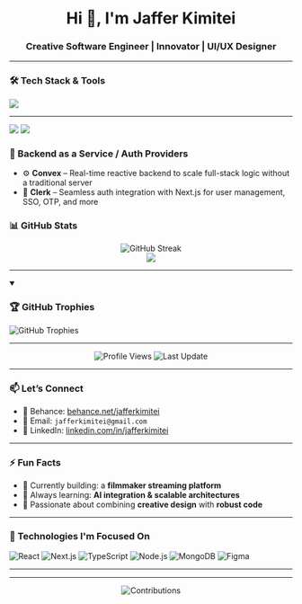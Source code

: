 <h1 align="center">Hi 👋, I'm Jaffer Kimitei</h1>
<h3 align="center">Creative Software Engineer | Innovator | UI/UX Designer</h3>

---

### 🛠️ Tech Stack & Tools

<p align="left">
  <img src="https://skillicons.dev/icons?i=nextjs,react,vue,ts,js,nodejs,mongodb,tailwind,figma,postman,git,vscode" />
</p>

---
<p align="left">
  <img src="https://img.shields.io/badge/Convex-%231B1F23?style=flat-square&logo=convex&logoColor=white" />
  <img src="https://img.shields.io/badge/Clerk-3B82F6?style=flat-square&logo=clerk&logoColor=white" />
</p>

### 🔐 Backend as a Service / Auth Providers

- ⚙️ **Convex** – Real-time reactive backend to scale full-stack logic without a traditional server
- 🔐 **Clerk** – Seamless auth integration with Next.js for user management, SSO, OTP, and more

### 📊 GitHub Stats

<p align="center">
  <img src="https://github-readme-streak-stats.herokuapp.com/?user=jafferkimitei&theme=tokyonight" alt="GitHub Streak" />
  <br/>
  <img src="https://github-readme-stats.vercel.app/api/top-langs/?username=jafferkimitei&layout=compact&theme=tokyonight" />
</p>

---
<details open>
 <summary><h3>🏆 GitHub Trophies</h3></summary>

<img alt="GitHub Trophies" title="GitHub Trophies" src="https://github-profile-trophy.vercel.app/?username=jafferkimitei&column=8&theme=gruvbox&no-frame=true"/>

---

</details>

<p align="center">
  <img alt="Profile Views" title="Profile Views" src="https://komarev.com/ghpvc/?username=jafferkimitei&style=flat-square&color=brightgreen"/>
  <img alt="Last Update" title="Last Update" src="https://img.shields.io/github/last-commit/jafferkimitei/jafferkimitei?logo=github&label=LAST+UPDATE&color=blueviolet&style=flat-square"/>
</p>

---

### 📫 Let’s Connect


- 📝 Behance: [behance.net/jafferkimitei](https://behance.net/jafferkimitei)
- 📧 Email: `jafferkimitei@gmail.com`
- 💼 LinkedIn: [linkedin.com/in/jafferkimitei](https://linkedin.com/in/jafferkimitei)

---

### ⚡ Fun Facts
- 🔭 Currently building: a **filmmaker streaming platform**
- 🧠 Always learning: **AI integration & scalable architectures**
- 🎨 Passionate about combining **creative design** with **robust code**

---

### 🧠 Technologies I'm Focused On

![React](https://img.shields.io/badge/React-%2361DAFB?style=for-the-badge&logo=react&logoColor=black)
![Next.js](https://img.shields.io/badge/Next.js-%23000000?style=for-the-badge&logo=nextdotjs&logoColor=white)
![TypeScript](https://img.shields.io/badge/TypeScript-%23007acc?style=for-the-badge&logo=typescript&logoColor=white)
![Node.js](https://img.shields.io/badge/Node.js-%23339933?style=for-the-badge&logo=node.js&logoColor=white)
![MongoDB](https://img.shields.io/badge/MongoDB-%2347A248?style=for-the-badge&logo=mongodb&logoColor=white)
![Figma](https://img.shields.io/badge/Figma-%23000000?style=for-the-badge&logo=figma&logoColor=white)

---

---

<p align="center">
<img alt="Contributions" title="Contributions" src="https://github.com/jafferkimitei/jafferkimitei/blob/contributions/snake.svg"/>
</p>
